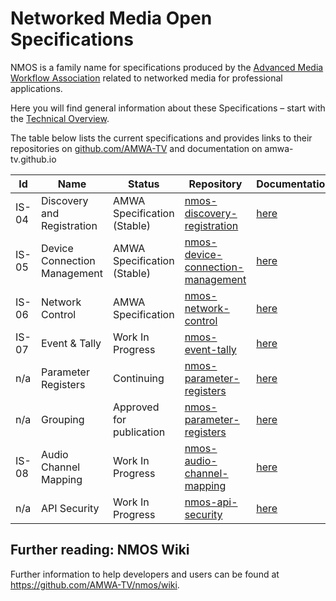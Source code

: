 # Networked Media Open Specifications

NMOS is a family name for specifications produced by the [Advanced Media Workflow Association](https://www.amwa.tv) related to networked media for professional applications.

Here you will find general information about these Specifications – start with the [Technical Overview](branches/master/NMOS_Technical_Overview.md).

The table below lists the current specifications and provides links to their repositories  on [github.com/AMWA-TV](https://github.com/AMWA-TV/) and documentation on amwa-tv.github.io

Id | Name  | Status  | Repository  | Documentation
--|---|---|---|--
IS-04 | Discovery and Registration | AMWA Specification (Stable) | [nmos-discovery-registration](https://github.com/AMWA-TV/nmos-discovery-registration)  |  [here](https://amwa-tv.github.io/nmos-discovery-registration)
IS-05 | Device Connection Management  | AMWA Specification (Stable) | [nmos-device-connection-management](https://github.com/AMWA-TV/nmos-device-connection-management)  |  [here](https://amwa-tv.github.io/nmos-device-connection-management)
IS-06 | Network Control | AMWA Specification  |  [nmos-network-control](https://github.com/AMWA-TV/nmos-network-control) | [here](https://amwa-tv.github.io/nmos-network-control)
IS-07 | Event & Tally | Work In Progress  |  [nmos-event-tally](https://github.com/AMWA-TV/nmos-event-tally) | [here](https://amwa-tv.github.io/nmos-event-tally)
n/a | Parameter Registers | Continuing  |  [nmos-parameter-registers](https://github.com/AMWA-TV/nmos-parameter-registers) | [here](https://amwa-tv.github.io/nmos-parameter-registers/)
n/a | Grouping | Approved for publication| [nmos-parameter-registers](https://github.com/AMWA-TV/nmos-parameter-registers/blob/master/tags/grouphint.md) | [here](https://amwa-tv.github.io/nmos-parameter-registers/tags/grouphint.html)
IS-08 | Audio Channel Mapping | Work In Progress | [nmos-audio-channel-mapping](https://github.com/AMWA-TV/nmos-audio-channel-mapping) | [here](https://amwa-tv.github.io/nmos-audio-channel-mapping/)
n/a | API Security | Work In Progress | [nmos-api-security](https://github.com/AMWA-TV/nmos-api-security) | [here](https://amwa-tv.github.io/nmos-api-security/)

## Further reading: NMOS Wiki

Further information to help developers and users can be found at <https://github.com/AMWA-TV/nmos/wiki>.
